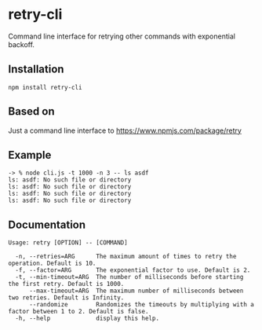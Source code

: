# retry-cli

Command line interface for retrying other commands with exponential backoff.

## Installation

    npm install retry-cli

## Based on

Just a command line interface to https://www.npmjs.com/package/retry

## Example

```
-> % node cli.js -t 1000 -n 3 -- ls asdf
ls: asdf: No such file or directory
ls: asdf: No such file or directory
ls: asdf: No such file or directory
ls: asdf: No such file or directory
```

## Documentation

```
Usage: retry [OPTION] -- [COMMAND]

  -n, --retries=ARG      The maximum amount of times to retry the operation. Default is 10.
  -f, --factor=ARG       The exponential factor to use. Default is 2.
  -t, --min-timeout=ARG  The number of milliseconds before starting the first retry. Default is 1000.
      --max-timeout=ARG  The maximum number of milliseconds between two retries. Default is Infinity.
      --randomize        Randomizes the timeouts by multiplying with a factor between 1 to 2. Default is false.
  -h, --help             display this help.
```
